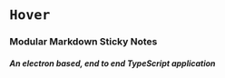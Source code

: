 # `Hover`
### Modular Markdown Sticky Notes
##### An electron based, end to end TypeScript application

